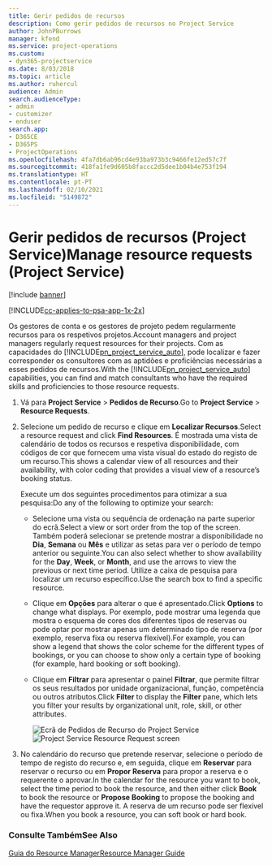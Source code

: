 ```yaml
---
title: Gerir pedidos de recursos
description: Como gerir pedidos de recursos no Project Service
author: JohnPBurrows
manager: kfend
ms.service: project-operations
ms.custom:
- dyn365-projectservice
ms.date: 8/03/2018
ms.topic: article
ms.author: ruhercul
audience: Admin
search.audienceType:
- admin
- customizer
- enduser
search.app:
- D365CE
- D365PS
- ProjectOperations
ms.openlocfilehash: 4fa7db6ab96cd4e93ba973b3c9466fe12ed57c7f
ms.sourcegitcommit: 418fa1fe9d605b8faccc2d5dee1b04b4e753f194
ms.translationtype: HT
ms.contentlocale: pt-PT
ms.lasthandoff: 02/10/2021
ms.locfileid: "5149872"
---
```

# <a name="manage-resource-requests-project-service"></a><span data-ttu-id="bb998-103">Gerir pedidos de recursos (Project Service)</span><span class="sxs-lookup"><span data-stu-id="bb998-103">Manage resource requests (Project Service)</span></span>

[!include [banner](../includes/psa-now-project-operations.md)]

[!INCLUDE[cc-applies-to-psa-app-1x-2x](../includes/cc-applies-to-psa-app-1x-2x.md)]

<span data-ttu-id="bb998-104">Os gestores de conta e os gestores de projeto pedem regularmente recursos para os respetivos projetos.</span><span class="sxs-lookup"><span data-stu-id="bb998-104">Account managers and project managers regularly request resources for their projects.</span></span> <span data-ttu-id="bb998-105">Com as capacidades do [!INCLUDE[pn_project_service_auto](../includes/pn-project-service-auto.md)], pode localizar e fazer corresponder os consultores com as aptidões e proficiências necessárias a esses pedidos de recursos.</span><span class="sxs-lookup"><span data-stu-id="bb998-105">With the [!INCLUDE[pn_project_service_auto](../includes/pn-project-service-auto.md)] capabilities, you can find and match consultants who have the required skills and proficiencies to those resource requests.</span></span>  
  
1. <span data-ttu-id="bb998-106">Vá para **Project Service** > **Pedidos de Recurso**.</span><span class="sxs-lookup"><span data-stu-id="bb998-106">Go to **Project Service** > **Resource Requests**.</span></span>  
  
2. <span data-ttu-id="bb998-107">Selecione um pedido de recurso e clique em **Localizar Recursos**.</span><span class="sxs-lookup"><span data-stu-id="bb998-107">Select a resource request and click **Find Resources**.</span></span> <span data-ttu-id="bb998-108">É mostrada uma vista de calendário de todos os recursos e respetiva disponibilidade, com códigos de cor que fornecem uma vista visual do estado do registo de um recurso.</span><span class="sxs-lookup"><span data-stu-id="bb998-108">This shows a calendar view of all resources and their availability, with color coding that provides a visual view of a resource’s booking status.</span></span>  
  
    <span data-ttu-id="bb998-109">Execute um dos seguintes procedimentos para otimizar a sua pesquisa:</span><span class="sxs-lookup"><span data-stu-id="bb998-109">Do any of the following to optimize your search:</span></span>  
  
   -   <span data-ttu-id="bb998-110">Selecione uma vista ou sequência de ordenação na parte superior do ecrã.</span><span class="sxs-lookup"><span data-stu-id="bb998-110">Select a view or sort order from the top of the screen.</span></span> <span data-ttu-id="bb998-111">Também poderá selecionar se pretende mostrar a disponibilidade no **Dia**, **Semana** ou **Mês** e utilizar as setas para ver o período de tempo anterior ou seguinte.</span><span class="sxs-lookup"><span data-stu-id="bb998-111">You can also select whether to show availability for the **Day**, **Week**, or **Month**, and use the arrows to view the previous or next time period.</span></span> <span data-ttu-id="bb998-112">Utilize a caixa de pesquisa para localizar um recurso específico.</span><span class="sxs-lookup"><span data-stu-id="bb998-112">Use the search box to find a specific resource.</span></span>  
  
   -   <span data-ttu-id="bb998-113">Clique em **Opções** para alterar o que é apresentado.</span><span class="sxs-lookup"><span data-stu-id="bb998-113">Click **Options** to change what displays.</span></span> <span data-ttu-id="bb998-114">Por exemplo, pode mostrar uma legenda que mostra o esquema de cores dos diferentes tipos de reservas ou pode optar por mostrar apenas um determinado tipo de reserva (por exemplo, reserva fixa ou reserva flexível).</span><span class="sxs-lookup"><span data-stu-id="bb998-114">For example, you can show a legend that shows the color scheme for the different types of bookings, or you can choose to show only a certain type of booking (for example, hard booking or soft booking).</span></span>  
  
   -   <span data-ttu-id="bb998-115">Clique em **Filtrar** para apresentar o painel **Filtrar**, que permite filtrar os seus resultados por unidade organizacional, função, competência ou outros atributos.</span><span class="sxs-lookup"><span data-stu-id="bb998-115">Click **Filter** to display the **Filter** pane, which lets you filter your results by organizational unit, role, skill, or other attributes.</span></span>  
  
       <span data-ttu-id="bb998-116">![Ecrã de Pedidos de Recurso do Project Service](../psa/media/project-service-resource-request-screen.png "Ecrã de Pedidos de Recurso do Project Service")</span><span class="sxs-lookup"><span data-stu-id="bb998-116">![Project Service Resource Request screen](../psa/media/project-service-resource-request-screen.png "Project Service Resource Request screen")</span></span>  
  
3. <span data-ttu-id="bb998-117">No calendário do recurso que pretende reservar, selecione o período de tempo de registo do recurso e, em seguida, clique em **Reservar** para reservar o recurso ou em **Propor Reserva** para propor a reserva e o requerente o aprovar.</span><span class="sxs-lookup"><span data-stu-id="bb998-117">In the calendar for the resource you want to book, select the time period to book the resource, and then either click **Book** to book the resource or **Propose Booking** to propose the booking and have the requestor approve it.</span></span> <span data-ttu-id="bb998-118">A reserva de um recurso pode ser flexível ou fixa.</span><span class="sxs-lookup"><span data-stu-id="bb998-118">When you book a resource, you can soft book or hard book.</span></span>  
  
### <a name="see-also"></a><span data-ttu-id="bb998-119">Consulte Também</span><span class="sxs-lookup"><span data-stu-id="bb998-119">See Also</span></span>  
 [<span data-ttu-id="bb998-120">Guia do Resource Manager</span><span class="sxs-lookup"><span data-stu-id="bb998-120">Resource Manager Guide</span></span>](../psa/resource-manager-guide.md)
